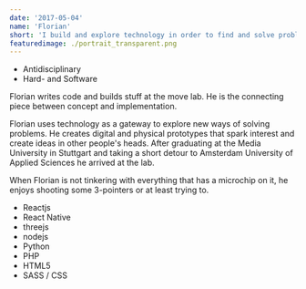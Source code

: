 ```yaml
---
date: '2017-05-04'
name: 'Florian'
short: 'I build and explore technology in order to find and solve problems.'
featuredimage: ./portrait_transparent.png
---
```


- Antidisciplinary
- Hard- and Software

Florian writes code and builds stuff at the move lab. He is the connecting piece between concept and implementation.

Florian uses technology as a gateway to explore new ways of solving problems. He creates digital and physical prototypes that spark interest and create ideas in other people's heads. After graduating at the Media University in Stuttgart and taking a short detour to Amsterdam University of Applied Sciences he arrived at the lab.

When Florian is not tinkering with everything that has a microchip on it, he enjoys shooting some 3-pointers or at least trying to.

- Reactjs
- React Native
- threejs
- nodejs
- Python
- PHP
- HTML5
- SASS / CSS
